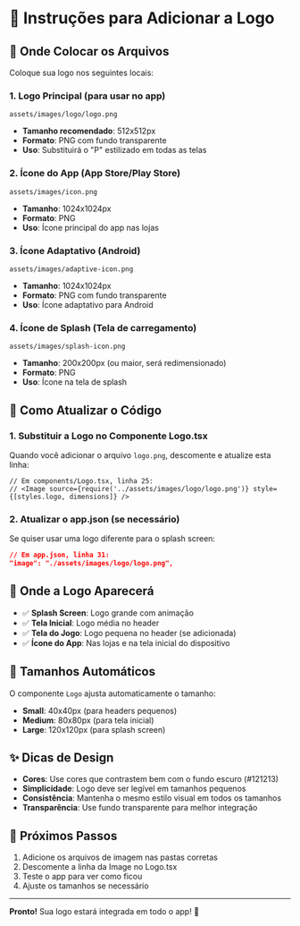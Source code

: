 # 🎨 Instruções para Adicionar a Logo

## 📁 Onde Colocar os Arquivos

Coloque sua logo nos seguintes locais:

### 1. **Logo Principal** (para usar no app)
```
assets/images/logo/logo.png
```
- **Tamanho recomendado**: 512x512px
- **Formato**: PNG com fundo transparente
- **Uso**: Substituirá o "P" estilizado em todas as telas

### 2. **Ícone do App** (App Store/Play Store)
```
assets/images/icon.png
```
- **Tamanho**: 1024x1024px
- **Formato**: PNG
- **Uso**: Ícone principal do app nas lojas

### 3. **Ícone Adaptativo** (Android)
```
assets/images/adaptive-icon.png
```
- **Tamanho**: 1024x1024px
- **Formato**: PNG com fundo transparente
- **Uso**: Ícone adaptativo para Android

### 4. **Ícone de Splash** (Tela de carregamento)
```
assets/images/splash-icon.png
```
- **Tamanho**: 200x200px (ou maior, será redimensionado)
- **Formato**: PNG
- **Uso**: Ícone na tela de splash

## 🔧 Como Atualizar o Código

### 1. **Substituir a Logo no Componente Logo.tsx**

Quando você adicionar o arquivo `logo.png`, descomente e atualize esta linha:

```tsx
// Em components/Logo.tsx, linha 25:
// <Image source={require('../assets/images/logo/logo.png')} style={[styles.logo, dimensions]} />
```

### 2. **Atualizar o app.json** (se necessário)

Se quiser usar uma logo diferente para o splash screen:

```json
// Em app.json, linha 31:
"image": "./assets/images/logo/logo.png",
```

## 📱 Onde a Logo Aparecerá

- ✅ **Splash Screen**: Logo grande com animação
- ✅ **Tela Inicial**: Logo média no header
- ✅ **Tela do Jogo**: Logo pequena no header (se adicionada)
- ✅ **Ícone do App**: Nas lojas e na tela inicial do dispositivo

## 🎯 Tamanhos Automáticos

O componente `Logo` ajusta automaticamente o tamanho:

- **Small**: 40x40px (para headers pequenos)
- **Medium**: 80x80px (para tela inicial)
- **Large**: 120x120px (para splash screen)

## ✨ Dicas de Design

- **Cores**: Use cores que contrastem bem com o fundo escuro (#121213)
- **Simplicidade**: Logo deve ser legível em tamanhos pequenos
- **Consistência**: Mantenha o mesmo estilo visual em todos os tamanhos
- **Transparência**: Use fundo transparente para melhor integração

## 🚀 Próximos Passos

1. Adicione os arquivos de imagem nas pastas corretas
2. Descomente a linha da Image no Logo.tsx
3. Teste o app para ver como ficou
4. Ajuste os tamanhos se necessário

---

**Pronto!** Sua logo estará integrada em todo o app! 🎉
